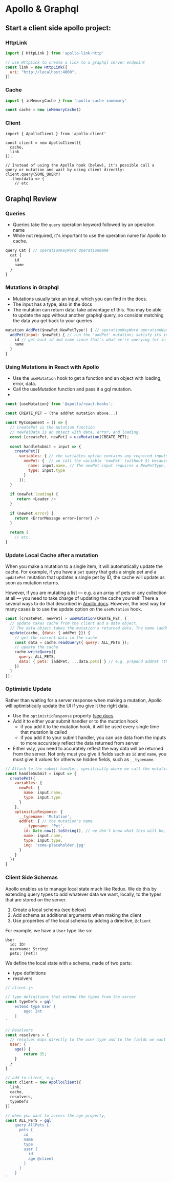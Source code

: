 # Apollo & Graphql

## Start a client side apollo project:

### HttpLink

```js
import { HttpLink } from 'apollo-link-http'

// use HttpLink to create a link to a graphql server endpoint
const link = new HttpLink({
  uri: "http://localhost:4000",
})
```

### Cache

```js
import { inMemoryCache } from 'apollo-cache-inmemory'

const cache = new inMemoryCache()
```

### Client

```
import { ApolloClient } from 'apollo-client'

const client = new ApolloClient({
  cache,
  link
});

// Instead of using the Apollo hook (below), it's possible call a query or mutation and wait by using client directly:
client.query(SOME_QUERY)
  .then(data => {
    // etc
```

## Graphql Review

### Queries

- Queries take the `query` operation keyword followed by an operation name
- While not required, it's important to use the operation name for Apollo to cache.

```js
query Cat { // operationKeyWord OperationName
  cat {
    id
    name
  }
}
```

### Mutations in Graphql

- Mutations usually take an input, which you can find in the docs. 
- The input has a type, also in the docs
- The mutation can return data; take advantage of this. You may be able to update the app without another graphql query, so consider matching the data you get back to your queries

```js
mutation AddPet($newPet:NewPetType!) { // operationKeyWord operationName(variable: VariableType)
  addPet(input: $newPet) { // run the 'addPet' mutation; satisfy its input variable.
    id // get back id and name since that's what we're querying for in the above query
    name
  }
}
```

### Using Mutations in React with Apollo

- Use the `useMutation` hook to get a function and an object with loading, error, data.
- Call the useMutation function and pass it a gql mutation.
- 

```js
const {useMutation} from '@apollo/react-hooks';

const CREATE_PET = (the addPet mutation above...)

const MyComponent = () => {
  // createPet is the mutation function
  // newPetData is an object with data, error, and loading.
  const [createPet, newPet] = useMutation(CREATE_PET);
  
  const handleSubmit = input => {
    createPet({
      variables: { // the variables option contains any required inputs for the mutation
        newPet: {  // we call the variable 'newPet' (without $) because that's what the mutation calls this input
          name: input.name, // The newPet input requires a NewPetType, which requires a name and a type. 
          type: input.type
        }
      });
  }
  
  if (newPet.loading) {
     return <Loader />
  }
  
  if (newPet.error) {
    return <ErrorMessage error={error} />
  }
  
  return ( 
    // etc.
}
 ```

### Update Local Cache after a mutation

When you make a mutation to a single item, it will automatically update the cache. For example, if you have a `pet` query that gets a single pet and a `updatePet` mutation that updates a single pet by ID, the cache will update as soon as mutation returns. 

However, if you are mutating a list — e.g. a an array of pets or any collection at all — you need to take charge of updating the cache yourself. There a several ways to do that described in [Apollo docs](https://www.apollographql.com/docs/react/data/mutations/). However, the best way for many cases is to use the update option on the `useMutation` hook.

```js
const [createPet, newPet] = useMutation(CREATE_PET, {
  // update takes cache from the client and a data object.
  // The data object takes the mutation's returned data. The name (addPet) must match the name of your mutation.
  update(cache, {data: { addPet }}) {
    // get the current data in the cache
    const data = cache.readQuery({ query: ALL_PETS }); 
    // update the cache
    cache.writeQuery({ 
      query: ALL_PETS,
      data: { pets: [addPet, ...data.pets] } // e.g. prepend addPet (the name of your mutation) to data
    })
  }
});
```

### Optimistic Update

Rather than waiting for a server response when making a mutation, Apollo will optimistically update the UI if you give it the right data.

- Use the `optimisticResponse` property ([see docs](https://www.apollographql.com/docs/react/performance/optimistic-ui/)
- Add it to either your submit handler or to the mutation hook
    - if you add it to the mutation hook, it will be used every single time that mutation is called
    - if you add it to your submit handler, you can use data from the inputs to more accurately reflect the data returned from server
- Either way, you need to accurately reflect the way data will be returned from the server. Not only must you give it fields such as `id` and `name`, you must give it values for otherwise hidden fields, such as `__typename`.

```js
// Attach to the submit handler, specifically where we call the mutation.
const handleSubmit = input => {
  createPet({
    variables: {
      newPet: {
        name: input.name,
        type: input.type
      }
    },
    optimisticResponse: {
      __typename: 'Mutation', 
      addPet: { // the mutation's name
        __typename: 'Pet',
        id: Date.now().toString(), // we don't know what this will be, but we know it will be a string (ID type is a string)
        name: input.name,
        type: input.type, 
        img: 'some-placeholder.jpg'
      }
    }
  })
}
```

### Client Side Schemas

Apollo enables us to manage local state much like Redux. We do this by extending query types to add whatever data we want, locally, to the types that are stored on the server. 

1. Create a local schema (see below)
2. Add schema as additional arguments when making the client
3. Use properties of the local schema by adding a directive, `@client`

For example, we have a `User` type like so:
```
User
  id: ID!
  username: String!
  pets: [Pet]!
```

We define the local state with a schema, made of two parts:

- type definitions
- resolvers

```js
// client.js

// type definitions that extend the types from the server
const typeDefs = gql`
    extend type User {
        age: Int
    }
`

// Resolvers
const resolvers = {
  // resolver maps directly to the user type and to the fields we want to get data for.
  User: {
    age() {
        return 35;
    }
  }
}

// add to client, e.g.
const client = new ApolloClient({ 
  link,
  cache,
  resolvers,
  typeDefs
})

// when you want to access the age property,
const ALL_PETS = gql`
    query AllPets {
      pets {
        id
        name
        type
        user {
          id
          age @client
        }
      }
    }
`
```
